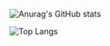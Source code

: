 
![Anurag's GitHub stats](https://github-readme-stats.vercel.app/api?username=FelipeLoureiroQA&show_icons=true&theme=radical)

![Top Langs](https://github-readme-stats.vercel.app/api/top-langs/?username=FelipeLoureiroQA&layout=compact)
<!--
